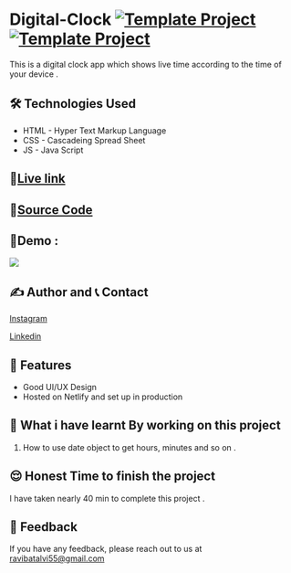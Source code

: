 # Digital-Clock [![Template Project](https://img.shields.io/badge/Web-App-red)](http://www.gnu.org/licenses/agpl-3.0) [![Template Project](https://img.shields.io/badge/Technologies%20-HTML%2FCSS%2FJS-brightgreen)](http://www.gnu.org/licenses/agpl-3.0)

This is a digital clock app which shows live time according to the time of your device . 


## 🛠 Technologies Used
  - HTML - Hyper Text Markup Language
  - CSS - Cascadeing Spread Sheet
  - JS - Java Script

## 🚀[Live link](digital-clock-po7.netlify.app)

## 🚀[Source Code](https://github.com/RaviTesla1/Digital-Clock)


## 🚩Demo :
![](./zingy-hotteok-2c8763.netlify.app_.png)







## ✍️ Author and 📞 Contact

  [Instagram](https://www.instagram.com/ravibatalvi752/)
  
  [Linkedin](https://www.linkedin.com/in/ravi-kumar-9a42a8174/)
   

## 📝 Features

- Good UI/UX Design
- Hosted on Netlify and set up in production

## 🤔 What i have learnt By working on this project
1. How to use date object to get hours, minutes and so on .


## 😌 Honest Time to finish the project

I have taken nearly 40 min to complete this project .

## 👀 Feedback
If you have any feedback, please reach out to us at ravibatalvi55@gmail.com
